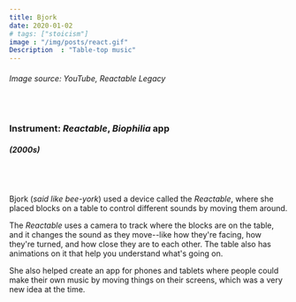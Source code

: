 ```yaml
---
title: Bjork
date: 2020-01-02
# tags: ["stoicism"]
image : "/img/posts/react.gif"
Description  : "Table-top music"
---
```


###### *Image source: YouTube, Reactable Legacy*

#### &nbsp;

### Instrument: ***Reactable*, *Biophilia* app**

##### (2000s)

## &nbsp;

Bjork (*said like bee-york*) used a device called the *Reactable*, where she placed blocks on a table to control different sounds by moving them around. 

The *Reactable* uses a camera to track where the blocks are on the table, and it changes the sound as they move--like how they're facing, how they're turned, and how close they are to each other. The table also has animations on it that help you understand what's going on.

She also helped create an app for phones and tablets where people could make their own music by moving things on their screens, which was a very new idea at the time.